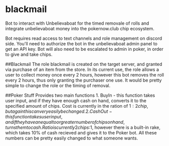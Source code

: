 # blackmail

Bot to interact with Unbelievaboat for the timed removale of rolls and integrate unbelievaboat money
into the pokernow.club chip ecosystem.

Bot requires read access to text channels and role management on discord side.
You'll need to authorize the bot in the unbelievaboat admin panel to get an API key.
Bot will also need to be escalated to admin in poker, in order to give and take chips.



##Blackmail
The role blackmail is created on the target server, and granted via purchase of an item from the store.
In its current use, the role allows a user to collect money once every 2 hours, however this bot removes
the roll every 2 hours, thus only granting the purchaser one use.  It would be pretty simple to change the
role or the timing of removal.

##Poker Stuff
Provides two main functions
    1. BuyIn - this function takes user input, and if they have enough cash on hand, converts it to the specified 
       amount of chips.  Cost is currently in the ration of $1:2 chip, but again this can very easily be changed.
    2. CashOut - this function takes user input, and if they have an equal to or greater number of chips on hand,
       turns them to cash. Ratio is currently 2 chips:$1, however there is a built-in rake, which takes 10% of cash
       recieved and gives it to the Poker bot.  All these numbers can be pretty easily changed to what someone wants.